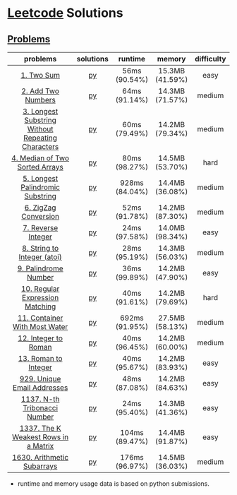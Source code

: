 # [Leetcode](https://leetcode.com/) Solutions
## [Problems](https://leetcode.com/problemset/all/)
| problems | solutions | runtime | memory | difficulty |
| :------: | :-------: | :-----: | :----: | :--------: |
| [1. Two Sum](https://leetcode.com/problems/two-sum)                                                                                 | [py](./problems/p0001.py) |   56ms <br> (90.54%) |  15.3MB <br> (41.59%)  |  easy  |
| [2. Add Two Numbers](https://leetcode.com/problems/add-two-numbers)                                                                 | [py](./problems/p0002.py) |   64ms <br> (91.14%) |  14.3MB <br> (71.57%)  | medium |
| [3. Longest Substring Without Repeating Characters](https://leetcode.com/problems/longest-substring-without-repeating-characters)   | [py](./problems/p0003.py) |   60ms <br> (79.49%) |  14.2MB <br> (79.34%)  | medium |
| [4. Median of Two Sorted Arrays](https://leetcode.com/problems/median-of-two-sorted-arrays)                                         | [py](./problems/p0004.py) |   80ms <br> (98.27%) |  14.5MB <br> (53.70%)  |  hard  |
| [5. Longest Palindromic Substring](https://leetcode.com/problems/longest-palindromic-substring)                                     | [py](./problems/p0005.py) |  928ms <br> (84.04%) |  14.4MB <br> (36.08%)  | medium |
| [6. ZigZag Conversion](https://leetcode.com/problems/zigzag-conversion)                                                             | [py](./problems/p0006.py) |   52ms <br> (91.78%) |  14.2MB <br> (87.30%)  | medium |
| [7. Reverse Integer](https://leetcode.com/problems/reverse-integer)                                                                 | [py](./problems/p0007.py) |   24ms <br> (97.58%) |  14.0MB <br> (98.34%)  |  easy  |
| [8. String to Integer (atoi)](https://leetcode.com/problems/string-to-integer-atoi)                                                 | [py](./problems/p0008.py) |   28ms <br> (95.19%) |  14.3MB <br> (56.03%)  | medium |
| [9. Palindrome Number](https://leetcode.com/problems/palindrome-number)                                                             | [py](./problems/p0009.py) |   36ms <br> (99.89%) |  14.2MB <br> (47.90%)  |  easy  |
| [10. Regular Expression Matching](https://leetcode.com/problems/regular-expression-matching)                                        | [py](./problems/p0010.py) |   40ms <br> (91.61%) |  14.2MB <br> (79.69%)  |  hard  |
| [11. Container With Most Water](https://leetcode.com/problems/container-with-most-water/)                                           | [py](./problems/p0011.py) |  692ms <br> (91.95%) |  27.5MB <br> (58.13%)  | medium |
| [12. Integer to Roman](https://leetcode.com/problems/integer-to-roman/)                                                             | [py](./problems/p0012.py) |   40ms <br> (96.45%) |  14.2MB <br> (60.00%)  | medium |
| [13. Roman to Integer](https://leetcode.com/problems/roman-to-integer/)                                                             | [py](./problems/p0013.py) |   40ms <br> (95.67%) |  14.2MB <br> (83.93%)  |  easy  |
| [929. Unique Email Addresses](https://leetcode.com/problems/unique-email-addresses)                                                 | [py](./problems/p0929.py) |   48ms <br> (87.08%) |  14.2MB <br> (84.63%)  |  easy  |
| [1137. N-th Tribonacci Number](https://leetcode.com/problems/n-th-tribonacci-number)                                                | [py](./problems/p1137.py) |   24ms <br> (95.40%) |  14.3MB <br> (41.36%)  |  easy  |
| [1337. The K Weakest Rows in a Matrix](https://leetcode.com/problems/the-k-weakest-rows-in-a-matrix)                                | [py](./problems/p1337.py) |  104ms <br> (89.47%) |  14.4MB <br> (91.87%)  |  easy  |
| [1630. Arithmetic Subarrays](https://leetcode.com/problems/arithmetic-subarrays)                                                    | [py](./problems/p1630.py) |  176ms <br> (96.97%) |  14.5MB <br> (36.03%)  | medium |
* runtime and memory usage data is based on python submissions.
